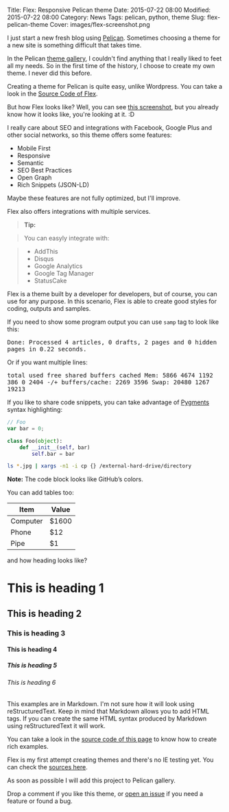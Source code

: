 Title: Flex: Responsive Pelican theme
Date: 2015-07-22 08:00
Modified: 2015-07-22 08:00
Category: News
Tags: pelican, python, theme
Slug: flex-pelican-theme
Cover: images/flex-screenshot.png

I just start a new fresh blog using [Pelican](http://getpelican.com). Sometimes choosing a theme for a new site is something difficult that takes time.

In the Pelican [theme gallery](http://www.pelicanthemes.com/), I couldn't find anything that I really liked to feet all my needs. So in the first time of the history, I choose to create my own theme. I never did this before.

Creating a theme for Pelican is quite easy, unlike Wordpress. You can take a look in the [Source Code of Flex](https://github.com/alexandrevicenzi/Flex).

But how Flex looks like? Well, you can see [this screenshot](images/flex-screenshot.png), but you already know how it looks like, you're looking at it. :D

I really care about SEO and integrations with Facebook, Google Plus and other social networks, so this theme offers some features:

- Mobile First
- Responsive
- Semantic
- SEO Best Practices
- Open Graph
- Rich Snippets (JSON-LD)

Maybe these features are not fully optimized, but I'll improve.

Flex also offers integrations with multiple services.

> **Tip:**

> You can easyly integrate with:

> - AddThis
> - Disqus
> - Google Analytics
> - Google Tag Manager
> - StatusCake

Flex is a theme built by a developer for developers, but of course, you can use for any purpose. In this scenario, Flex is able to create good styles for coding, outputs and samples.

If you need to show some program output you can use `samp` tag to look like this:

<samp>Done: Processed 4 articles, 0 drafts, 2 pages and 0 hidden pages in 0.22 seconds.</samp>

Or if you want multiple lines:

<samp>
             total       used       free     shared    buffers     cached
Mem:          5866       4674       1192        386          0       2404
-/+ buffers/cache:       2269       3596
Swap:        20480       1267      19213
</samp>

If you like to share code snippets, you can take advantage of [Pygments](http://pygments.org/) syntax highlighting:

```js
// Foo
var bar = 0;
```

```python
class Foo(object):
    def __init__(self, bar)
        self.bar = bar
```

```bash
ls *.jpg | xargs -n1 -i cp {} /external-hard-drive/directory
```

**Note:** The code block looks like GitHub’s colors.

You can add tables too:

Item     | Value
-------- | ---
Computer | $1600
Phone    | $12
Pipe     | $1

and how heading looks like?

# This is heading 1
## This is heading 2
### This is heading 3
#### This is heading 4
##### This is heading 5
###### This is heading 6

This examples are in Markdown. I'm not sure how it will look using reStructuredText. Keep in mind that Markdown allows you to add HTML tags. If you can create the same HTML syntax produced by Markdown using reStructuredText it will work.

You can take a look in the [source code of this page](https://raw.githubusercontent.com/alexandrevicenzi/blog/master/content/News/flex-pelican-theme.md) to know how to create rich examples.

Flex is my first attempt creating themes and there's no IE testing yet. You can check the [sources here](https://github.com/alexandrevicenzi/flex).

As soon as possible I will add this project to Pelican gallery.

Drop a comment if you like this theme, or [open an issue](https://github.com/alexandrevicenzi/Flex/issues) if you need a feature or found a bug.
